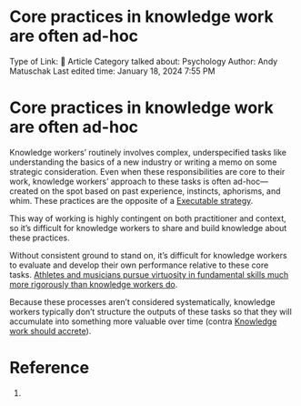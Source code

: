 # Core practices in knowledge work are often ad-hoc

Type of Link: 📝 Article
Category talked about: Psychology
Author: Andy Matuschak
Last edited time: January 18, 2024 7:55 PM

# **Core practices in knowledge work are often ad-hoc**

Knowledge workers’ routinely involves complex, underspecified tasks like understanding the basics of a new industry or writing a memo on some strategic consideration. Even when these responsibilities are core to their work, knowledge workers’ approach to these tasks is often ad-hoc—created on the spot based on past experience, instincts, aphorisms, and whim. These practices are the opposite of a [Executable strategy](Executable%20strategy.md).

This way of working is highly contingent on both practitioner and context, so it’s difficult for knowledge workers to share and build knowledge about these practices.

Without consistent ground to stand on, it’s difficult for knowledge workers to evaluate and develop their own performance relative to these core tasks. [Athletes and musicians pursue virtuosity in fundamental skills much more rigorously than knowledge workers do](Athletes%20and%20musicians%20pursue%20virtuosity%20in%20fundamental%20skills%20much%20more%20rigorously%20than%20knowledge%20workers%20do.md). 

Because these processes aren’t considered systematically, knowledge workers typically don’t structure the outputs of these tasks so that they will accumulate into something more valuable over time (contra [Knowledge work should accrete](Knowledge%20work%20should%20accrete.md)).

# Reference

1.